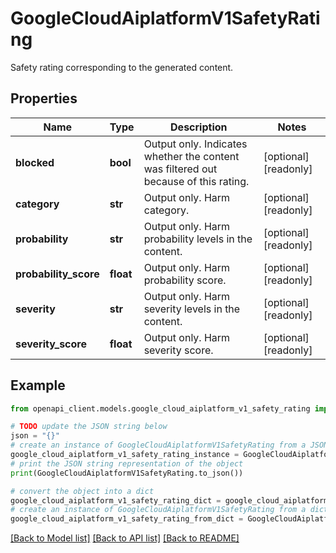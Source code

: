 # GoogleCloudAiplatformV1SafetyRating

Safety rating corresponding to the generated content.

## Properties

Name | Type | Description | Notes
------------ | ------------- | ------------- | -------------
**blocked** | **bool** | Output only. Indicates whether the content was filtered out because of this rating. | [optional] [readonly] 
**category** | **str** | Output only. Harm category. | [optional] [readonly] 
**probability** | **str** | Output only. Harm probability levels in the content. | [optional] [readonly] 
**probability_score** | **float** | Output only. Harm probability score. | [optional] [readonly] 
**severity** | **str** | Output only. Harm severity levels in the content. | [optional] [readonly] 
**severity_score** | **float** | Output only. Harm severity score. | [optional] [readonly] 

## Example

```python
from openapi_client.models.google_cloud_aiplatform_v1_safety_rating import GoogleCloudAiplatformV1SafetyRating

# TODO update the JSON string below
json = "{}"
# create an instance of GoogleCloudAiplatformV1SafetyRating from a JSON string
google_cloud_aiplatform_v1_safety_rating_instance = GoogleCloudAiplatformV1SafetyRating.from_json(json)
# print the JSON string representation of the object
print(GoogleCloudAiplatformV1SafetyRating.to_json())

# convert the object into a dict
google_cloud_aiplatform_v1_safety_rating_dict = google_cloud_aiplatform_v1_safety_rating_instance.to_dict()
# create an instance of GoogleCloudAiplatformV1SafetyRating from a dict
google_cloud_aiplatform_v1_safety_rating_from_dict = GoogleCloudAiplatformV1SafetyRating.from_dict(google_cloud_aiplatform_v1_safety_rating_dict)
```
[[Back to Model list]](../README.md#documentation-for-models) [[Back to API list]](../README.md#documentation-for-api-endpoints) [[Back to README]](../README.md)


